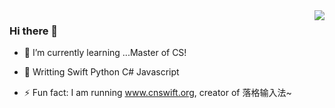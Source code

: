 <img align="right" src="https://github-readme-stats.vercel.app/api?username=r0uter&show_icons=true&icon_color=fcb827&text_color=718096&bg_color=ffffff&hide_title=true" />

### Hi there 👋

<!--
**R0uter/R0uter** is a ✨ _special_ ✨ repository because its `README.md` (this file) appears on your GitHub profile.
-->

- 🌱 I’m currently learning ...Master of CS!

- 📝 Writting Swift Python C# Javascript

- ⚡ Fun fact: I am running www.cnswift.org, creator of 落格输入法~

